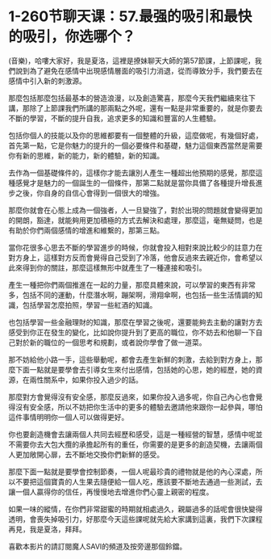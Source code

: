 # 1-260节聊天课：57.最强的吸引和最快的吸引，你选哪个？

(音樂)，哈嘍大家好，我是夏洛，這裡是撩妹聊天大師的第57節課，上節課呢，我們說到為了避免在感情中出現感情層面的吸引力消退，從而導致分手，我們要去在感情中引入新的刺激源。

那麼包括那麼包括最基本的營造浪漫，以及創造驚喜，那麼今天我們繼續來往下講，那除了上節課我們所講的那兩點之外呢，還有一點是非常重要的，就是你要去不斷的學習，不斷的提升自我，追求更多的知識和豐富的人生體驗。

包括你個人的技能以及你的思維都要有一個整體的升級，這麼做呢，有幾個好處，首先第一點，它是你魅力的提升的一個必要條件和基礎，魅力這個東西當然是需要你有新的思維，新的能力，新的體驗，新的知識。

去作為一個基礎條件的，這樣你才能去讓別人產生一種超出他預期的感覺，那麼這種感覺才是魅力的一個誕生的一個條件，那第二點就是當你具備了各種提升增長進步之後，你自身的自信心會得到一個很大的增強。

那麼你就會在心態上成為一個強者，人一旦變強了，對於出現的問題就會變得更加的開朗，豁達，就能夠用更加積極的方式去解決和處理，那麼這，毫無疑問，也是有助於你們兩個感情的增進和維繫的，那第三點。

當你花很多心思去不斷的學習進步的時候，你就會投入相對來說比較少的註意力在對方身上，這樣對方反而會覺得自己受到了冷落，他會反過來去親近你，會希望以此來得到你的關註，那麼這樣無形中就產生了一種連接和吸引。

產生一種把你們兩個推進在一起的力量，那麼具體來說，可以學習的東西有非常多，包括不同的運動，什麼潛水啊，蹦架啊，滑翔傘啊，也包括一些生活情調的知識，包括學習怎麼拍照，學習一些紅酒的知識。

也包括學習一些金融理財的知識，那麼在學習之後呢，還要能夠去主動的讓對方去感受到你正在發生的變化，比如說你提升到了更高的職位，你不妨去和他聊一下自己對於新的職位的一個思考和規劃，或者說你學會了做一道菜。

那不妨給他小路一手，這些舉動呢，都會去產生新鮮的刺激，去給到對方身上，那麼下面一點就是要學會去引導女生來付出感情，包括她的心思，她的經歷，她的資源，在兩性關系中，如果你投入過少的話。

那麼對方會覺得沒有安全感，那麼反過來，如果你投入過多呢，你自己內心也會覺得沒有安全感，所以不妨把你生活中的更多的體驗去邀請他來跟你一起參與，哪怕這件事情明明你一個人可以做得更好。

你也要創造機會去讓兩個人共同去經歷和感受，這是一種經營的智慧，感情中呢並不需要你去大包大攬的承擔起所有的重任，你需要的是更多的創造契機，去讓兩個人更加敞開心扉，去不斷地交換你們新鮮的感受。

那麼下面一點就是要學會控制節奏，一個人呢最珍貴的禮物就是他的內心深處，所以不要把這個寶貴的人生果去隨便給一個人吃，應該要不斷地去通過一些測試，去讓一個人贏得你的信任，再慢慢地去增進你們心靈上親密的程度。

如果一味的縱情，在你們非常甜蜜的時期就相處過久，親屬過多的話呢會很快變得透明，會喪失掉吸引力，好那麼今天這些課呢就先給大家講到這裏，我們下次課程再見，我是夏洛，拜拜。

喜歡本影片的請訂閱魔人SAVI的頻道及按旁邊那個鈴鐺。